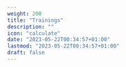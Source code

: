 ```yaml
---
weight: 200
title: "Trainings"
description: ""
icon: "calculate"
date: "2023-05-22T00:34:57+01:00"
lastmod: "2023-05-22T00:34:57+01:00"
draft: false
---
```

